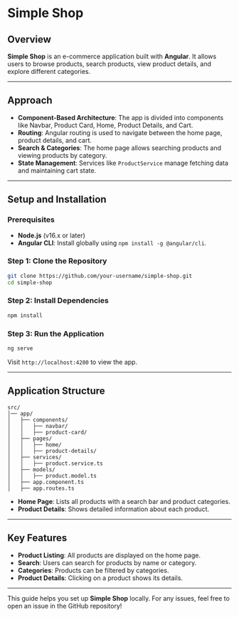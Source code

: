 # **Simple Shop**

## **Overview**

**Simple Shop** is an e-commerce application built with **Angular**. It allows users to browse products, search products, view product details, and explore different categories.

---

## **Approach**

- **Component-Based Architecture**: The app is divided into components like Navbar, Product Card, Home, Product Details, and Cart.
- **Routing**: Angular routing is used to navigate between the home page, product details, and cart.
- **Search & Categories**: The home page allows searching products and viewing products by category.
- **State Management**: Services like `ProductService` manage fetching data and maintaining cart state.

---

## **Setup and Installation**

### **Prerequisites**
- **Node.js** (v16.x or later)
- **Angular CLI**: Install globally using `npm install -g @angular/cli`.

### **Step 1: Clone the Repository**
```bash
git clone https://github.com/your-username/simple-shop.git
cd simple-shop
```

### **Step 2: Install Dependencies**
```bash
npm install
```

### **Step 3: Run the Application**
```bash
ng serve
```
Visit `http://localhost:4200` to view the app.

---

## **Application Structure**

```
src/
│── app/
│   ├── components/
│   │   ├── navbar/
│   │   ├── product-card/
│   ├── pages/
│   │   ├── home/
│   │   ├── product-details/
│   ├── services/
│   │   ├── product.service.ts
│   ├── models/
│   │   ├── product.model.ts
│   ├── app.component.ts
│   ├── app.routes.ts
```

- **Home Page**: Lists all products with a search bar and product categories.
- **Product Details**: Shows detailed information about each product.

---

## **Key Features**
- **Product Listing**: All products are displayed on the home page.
- **Search**: Users can search for products by name or category.
- **Categories**: Products can be filtered by categories.
- **Product Details**: Clicking on a product shows its details.

---



This guide helps you set up **Simple Shop** locally. For any issues, feel free to open an issue in the GitHub repository!